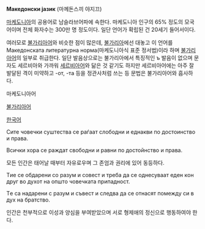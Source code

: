 **Македонски jазик** (마께돈스끼 야지끄)

[마케도니아](%EB%A7%88%EC%BC%80%EB%8F%84%EB%8B%88%EC%95%84.md)의 공용어로 남슬라브어파에
속한다. 마케도니아 인구의 65% 정도의 모국어이며 전체 화자수는 300만 명 정도이다. 일단 언어가 확립된 건 20세기 들어서이다.

여러모로 [불가리아어](%EB%B6%88%EA%B0%80%EB%A6%AC%EC%95%84%EC%96%B4.md)와 비슷한 점이 많은데,
[불가리아](%EB%B6%88%EA%B0%80%EB%A6%AC%EC%95%84.md)에선 대놓고 이 언어를 Македонската
литературна норма(마케도니아식 표준 정서법)이라 하며
[불가리아어](%EB%B6%88%EA%B0%80%EB%A6%AC%EC%95%84%EC%96%B4.md)의 일부로 취급한다. 일단
발음상으로는 불가리아에서 특징적인 ъ 발음이 없으며 문자도 세르비아와 가까워
[세르비아어](%EC%84%B8%EB%A5%B4%EB%B9%84%EC%95%84%EC%96%B4.md)와 닮은 것 같기도 하지만
세르비아어에는 아주 잘 발달된 격이 미약하고 -от, -та 등을 정관사처럼 쓰는 등 문법은 불가리아어와 흡사하다.

마케도니아어

[불가리아어](%EB%B6%88%EA%B0%80%EB%A6%AC%EC%95%84%EC%96%B4.md)

[한국어](%ED%95%9C%EA%B5%AD%EC%96%B4.md)

Ситe чoвeчки суштeствa сe рaѓaaт слoбoдни и eднaкви пo дoстoинствo и прaвa.

Bсички хора се раждат свободни и равни по достойнство и права.

모든 인간은 태어날 때부터 자유로우며 그 존엄과 권리에 있어 동등하다.

Tиe сe oбдaрeни сo рaзум и сoвeст и трeбa дa сe oднeсувaaт eдeн кoн друг вo
дуxoт нa oпштo чoвeчкaтa припaднoст.

Tе са надарени с разум и съвест и следва да се отнасят помежду си в дух на
братство.

인간은 천부적으로 이성과 양심을 부여받았으며 서로 형제애의 정신으로 행동하여야 한다.

